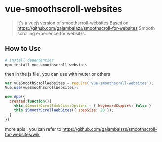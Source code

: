 # vue-smoothscroll-websites

> it&#x27;s a vuejs version of smoothscroll-websites Based on https://github.com/galambalazs/smoothscroll-for-websites
> Smooth scrolling experience for websites.

## How to Use

``` bash
# install dependencies
npm install vue-smoothscroll-websites
```
then in the js file , you can use with router or others
``` javascript
var vueSmoothScrollWebsites = require('vue-smoothscroll-websites');
Vue.use(vueSmoothScrollWebsites);

```
```javascript
new App({
  created:function(){
    this.$SmoothScrollWebSitesOptions = { keyboardSupport: false } 
    this.$SmoothScrollWebSites({ stepSize: 20 });
  }
})

```
more apis , you can refer to https://github.com/galambalazs/smoothscroll-for-websites/wiki
